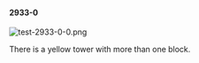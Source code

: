 #### 2933-0
![test-2933-0-0.png](https://github.com/lil-lab/nlvr/raw/master/nlvr/test/images/4/test-2933-0-0.png "test-2933-0-0.png")

There is a yellow tower with more than one block.